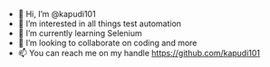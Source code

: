 - 👋 Hi, I’m @kapudi101
- 👀 I’m interested in all things test automation
- 🌱 I’m currently learning Selenium
- 💞️ I’m looking to collaborate on coding and more
- 📫 You can reach me on my handle https://github.com/kapudi101

<!---
kapudi101/kapudi101 is a ✨ special ✨ repository because its `README.md` (this file) appears on your GitHub profile.
You can click the Preview link to take a look at your changes.
--->

